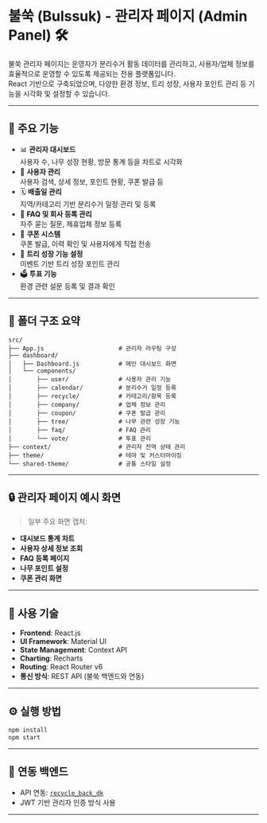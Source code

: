 # 불쑥 (Bulssuk) - 관리자 페이지 (Admin Panel) 🛠️

불쑥 관리자 페이지는 운영자가 분리수거 활동 데이터를 관리하고, 사용자/업체 정보를 효율적으로 운영할 수 있도록 제공되는 전용 플랫폼입니다.  
React 기반으로 구축되었으며, 다양한 환경 정보, 트리 성장, 사용자 포인트 관리 등 기능을 시각화 및 설정할 수 있습니다.

---

## 🔧 주요 기능

- 📊 **관리자 대시보드**  
  사용자 수, 나무 성장 현황, 방문 통계 등을 차트로 시각화  
- 👤 **사용자 관리**  
  사용자 검색, 상세 정보, 포인트 현황, 쿠폰 발급 등
- 🗓️ **배출일 관리**  
  지역/카테고리 기반 분리수거 일정 관리 및 등록
- 🪪 **FAQ 및 회사 등록 관리**  
  자주 묻는 질문, 제휴업체 정보 등록
- 🧾 **쿠폰 시스템**  
  쿠폰 발급, 이력 확인 및 사용자에게 직접 전송
- 🌳 **트리 성장 기능 설정**  
  이벤트 기반 트리 성장 포인트 관리
- 🗳️ **투표 기능**  
  환경 관련 설문 등록 및 결과 확인

---

## 📁 폴더 구조 요약

```
src/
├── App.js                     # 관리자 라우팅 구성
├── dashboard/
│   ├── Dashboard.js           # 메인 대시보드 화면
│   └── components/
│       ├── user/              # 사용자 관리 기능
│       ├── calendar/          # 분리수거 일정 등록
│       ├── recycle/           # 카테고리/항목 등록
│       ├── company/           # 업체 정보 관리
│       ├── coupon/            # 쿠폰 발급 관리
│       ├── tree/              # 나무 관련 성장 기능
│       ├── faq/               # FAQ 관리
│       └── vote/              # 투표 관리
├── context/                   # 관리자 전역 상태 관리
├── theme/                     # 테마 및 커스터마이징
└── shared-theme/              # 공통 스타일 설정
```

---

## 🔒 관리자 페이지 예시 화면

> 일부 주요 화면 캡처:

- **대시보드 통계 차트**
- **사용자 상세 정보 조회**
- **FAQ 등록 페이지**
- **나무 포인트 설정**
- **쿠폰 관리 화면**

---

## 🧰 사용 기술

- **Frontend**: React.js
- **UI Framework**: Material UI
- **State Management**: Context API
- **Charting**: Recharts
- **Routing**: React Router v6
- **통신 방식**: REST API (불쑥 백엔드와 연동)

---

## ⚙️ 실행 방법

```bash
npm install
npm start
```

---

## 📁 연동 백엔드

- API 연동: [`recycle_back_dk`](https://github.com/ahndongkyu/recycle_back_dk)
- JWT 기반 관리자 인증 방식 사용

---

